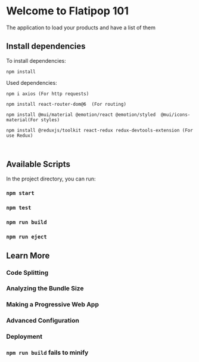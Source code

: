 # Welcome to Flatipop 101

The application to load your products and have a list of them

## Install dependencies

To install dependencies:

```
npm install
```

Used dependencies:

```
npm i axios (For http requests)

npm install react-router-dom@6  (For routing)

npm install @mui/material @emotion/react @emotion/styled  @mui/icons-material(For styles)

npm install @reduxjs/toolkit react-redux redux-devtools-extension (For use Redux)



```

## Available Scripts

In the project directory, you can run:

### `npm start`

### `npm test`

### `npm run build`

### `npm run eject`

## Learn More

### Code Splitting

### Analyzing the Bundle Size

### Making a Progressive Web App

### Advanced Configuration

### Deployment

### `npm run build` fails to minify
